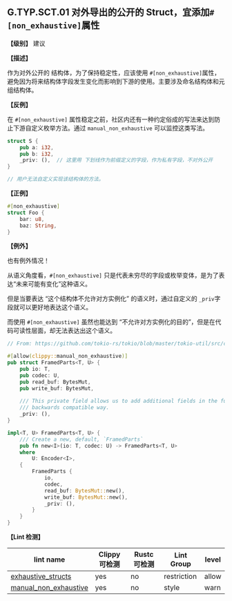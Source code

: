 ## G.TYP.SCT.01    对外导出的公开的 Struct，宜添加`#[non_exhaustive]`属性

**【级别】** 建议

**【描述】**

作为对外公开的 结构体，为了保持稳定性，应该使用 `#[non_exhaustive]`属性，避免因为将来结构体字段发生变化而影响到下游的使用。主要涉及命名结构体和元组结构体。

**【反例】**

在 `#[non_exhaustive]` 属性稳定之前，社区内还有一种约定俗成的写法来达到防止下游自定义枚举方法。通过 `manual_non_exhaustive` 可以监控这类写法。

```rust
struct S {
    pub a: i32,
    pub b: i32,
    _priv: (),  // 这里用 下划线作为前缀定义的字段，作为私有字段，不对外公开
}

// 用户无法自定义实现该结构体的方法。
```

**【正例】**

```rust
#[non_exhaustive]
struct Foo {
    bar: u8,
    baz: String,
}
```

**【例外】**

也有例外情况！

从语义角度看，`#[non_exhaustive]` 只是代表未穷尽的字段或枚举变体，是为了表达“未来可能有变化”这种语义。

但是当要表达 “这个结构体不允许对方实例化” 的语义时，通过自定义的 `_priv`字段就可以更好地表达这个语义。

而使用 `#[non_exhaustive]` 虽然也能达到 “不允许对方实例化的目的”，但是在代码可读性层面，却无法表达出这个语义。

```rust
// From: https://github.com/tokio-rs/tokio/blob/master/tokio-util/src/codec/framed.rs

#[allow(clippy::manual_non_exhaustive)]
pub struct FramedParts<T, U> {
    pub io: T,
    pub codec: U,
    pub read_buf: BytesMut,
    pub write_buf: BytesMut,
    
    /// This private field allows us to add additional fields in the future in a
    /// backwards compatible way.
    _priv: (),
}

impl<T, U> FramedParts<T, U> {
    /// Create a new, default, `FramedParts`
    pub fn new<I>(io: T, codec: U) -> FramedParts<T, U>
    where
        U: Encoder<I>,
    {
        FramedParts {
            io,
            codec,
            read_buf: BytesMut::new(),
            write_buf: BytesMut::new(),
            _priv: (),
        }
    }
}
```

**【Lint 检测】**

| lint name                                                    | Clippy 可检测 | Rustc 可检测 | Lint Group  | level |
| ------------------------------------------------------------ | ------------- | ------------ | ----------- | ----- |
| [exhaustive_structs](https://rust-lang.github.io/rust-clippy/master/#exhaustive_structs) | yes           | no           | restriction | allow |
| [manual_non_exhaustive](https://rust-lang.github.io/rust-clippy/master/#manual_non_exhaustive) | yes           | no           | style       | warn  |


